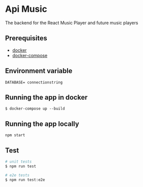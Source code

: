 # Api Music

The backend for the React Music Player and future music players

## Prerequisites

* [docker](https://docs.docker.com/install/)
* [docker-compose](https://docs.docker.com/compose/install/)

## Environment variable

```
DATABASE= connectionstring
```

## Running the app in docker

```
$ docker-compose up --build
```

## Running the app locally

```
npm start
```

## Test

```bash
# unit tests
$ npm run test

# e2e tests
$ npm run test:e2e
```
